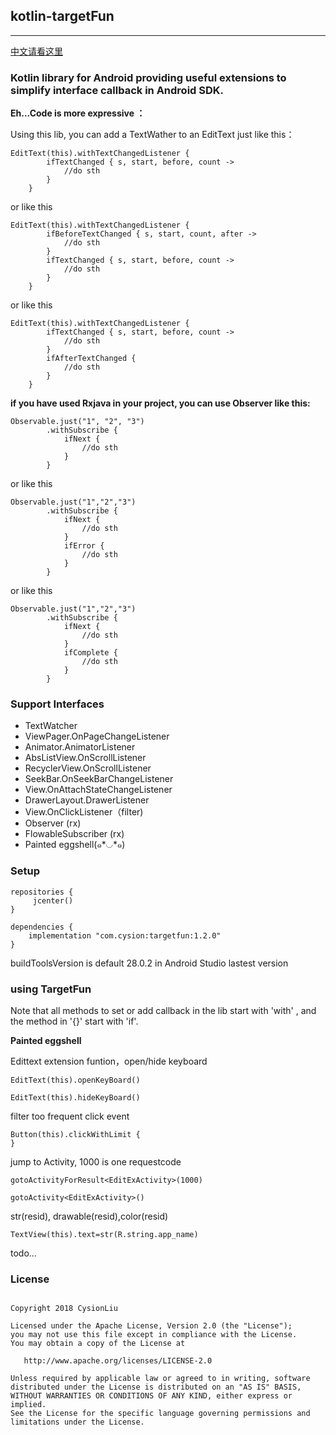 ## kotlin-targetFun

---

[中文请看这里](./README_CN.md)

### Kotlin library for Android providing useful extensions to simplify interface callback in Android SDK. 

**Eh...Code is more expressive ：**

Using this lib,  you can add a TextWather to an EditText just like this：


	EditText(this).withTextChangedListener {
            ifTextChanged { s, start, before, count ->
                //do sth
            }
        }

or like this

	
	EditText(this).withTextChangedListener {
            ifBeforeTextChanged { s, start, count, after ->
                //do sth
            }
            ifTextChanged { s, start, before, count ->
                //do sth
            }
        }

or like this

 	EditText(this).withTextChangedListener {
            ifTextChanged { s, start, before, count ->
                //do sth
            }
            ifAfterTextChanged {
                //do sth
            }
        }


**if you have used Rxjava in your project, you can use Observer like this:**

	
	Observable.just("1", "2", "3")
            .withSubscribe {
                ifNext {
                    //do sth
                }
            }
or like this

 	Observable.just("1","2","3")
            .withSubscribe {
                ifNext {
                    //do sth
                }
                ifError {
                    //do sth
                }
            }

or like this

 	Observable.just("1","2","3")
            .withSubscribe {
                ifNext {
                    //do sth
                }
                ifComplete {
                    //do sth
                }
            }





### Support Interfaces



- TextWatcher
- ViewPager.OnPageChangeListener
- Animator.AnimatorListener
- AbsListView.OnScrollListener
- RecyclerView.OnScrollListener
- SeekBar.OnSeekBarChangeListener
- View.OnAttachStateChangeListener
- DrawerLayout.DrawerListener
- View.OnClickListener（filter)
- Observer (rx)
- FlowableSubscriber (rx)
- Painted eggshell(๑*◡*๑)



### Setup



	repositories {
   		 jcenter()
	}

	dependencies {
   	 	implementation "com.cysion:targetfun:1.2.0"
	}

buildToolsVersion is default  28.0.2 in Android Studio lastest version 

### using TargetFun


Note that all methods to set or add callback in the lib start with 'with' ,
and the method in '{}' start with 'if'.



**Painted eggshell**



Edittext extension funtion，open/hide keyboard

	EditText(this).openKeyBoard()

	EditText(this).hideKeyBoard()

filter too frequent click event

	Button(this).clickWithLimit {
	}

jump to Activity, 1000 is one requestcode 

	gotoActivityForResult<EditExActivity>(1000)

	gotoActivity<EditExActivity>()


str(resid),  drawable(resid),color(resid)

	TextView(this).text=str(R.string.app_name)



todo...


### License

```

Copyright 2018 CysionLiu

Licensed under the Apache License, Version 2.0 (the "License");
you may not use this file except in compliance with the License.
You may obtain a copy of the License at

   http://www.apache.org/licenses/LICENSE-2.0

Unless required by applicable law or agreed to in writing, software
distributed under the License is distributed on an "AS IS" BASIS,
WITHOUT WARRANTIES OR CONDITIONS OF ANY KIND, either express or implied.
See the License for the specific language governing permissions and
limitations under the License.
```













